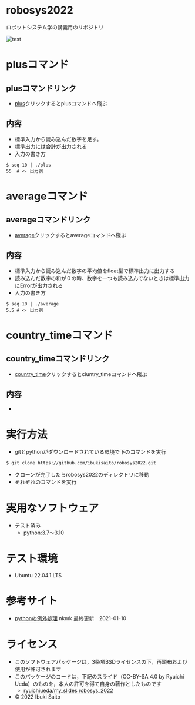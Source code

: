 # robosys2022
ロボットシステム学の講義用のリポジトリ


![test](https://github.com/ibukisaito/robosys2022/actions/workflows/test.yml/badge.svg)

# plusコマンド
## plusコマンドリンク
* [plus](https://github.com/ibukisaito/robosys2022/blob/cf790184e64ac079aa0bdab4d2b5299e648cc683/plus)クリックするとplusコマンドへ飛ぶ

## 内容
* 標準入力から読み込んだ数字を足す。
* 標準出力には合計が出力される
* 入力の書き方
```
$ seq 10 | ./plus
55  # <- 出力例
```
# averageコマンド
## averageコマンドリンク
* [average](https://github.com/ibukisaito/robosys2022/blob/b799d5a19e61765d451c43bcc65d90301a6c42ee/average)クリックするとaverageコマンドへ飛ぶ

## 内容
* 標準入力から読み込んだ数字の平均値をfloat型で標準出力に出力する
* 読み込んだ数字の和が０の時、数字を一つも読み込んでないときは標準出力にErrorが出力される
* 入力の書き方
```
$ seq 10 | ./average
5.5 # <- 出力例

```

# country_timeコマンド
## country_timeコマンドリンク
* [country_time](https://github.com/ibukisaito/robosys2022/blob/05ea4bd7b0a71ea81ca6dd91f50e4ac71bedd737/country_time)クリックするとciuntry_timeコマンドへ飛ぶ

## 内容
* 

# 実行方法
* gitとpythonがダウンロードされている環境で下のコマンドを実行
```
$ git clone https://github.com/ibukisaito/robosys2022.git
```
* クローンが完了したらrobosys2022のディレクトリに移動
* それぞれのコマンドを実行

# 実用なソフトウェア
* テスト済み
  * python:3.7～3.10


# テスト環境
* Ubuntu 22.04.1 LTS

# 参考サイト
* [pythonの例外処理](https://note.nkmk.me/python-try-except-else-finally/) nkmk 最終更新　2021-01-10 


# ライセンス
  * このソフトウェアパッケージは，3条項BSDライセンスの下，再頒布および使用が許可されます
  * このパッケージのコードは，下記のスライド（CC-BY-SA 4.0 by Ryuichi Ueda）のものを，本人の許可を得て自身の著作としたものです
      * [ryuichiueda/my_slides robosys_2022](https://github.com/ryuichiueda/my_slides/tree/master/robosys_2022)
  * © 2022 Ibuki Saito
